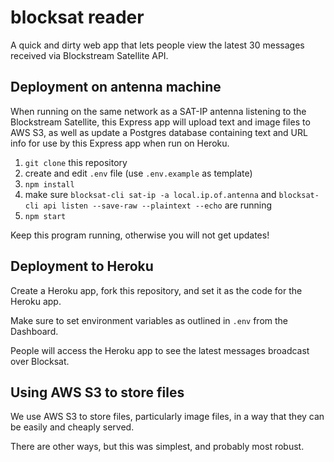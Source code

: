 # blocksat reader

A quick and dirty web app that lets people view the latest 30 messages received via Blockstream Satellite API.

## Deployment on antenna machine

When running on the same network as a SAT-IP antenna listening to the Blockstream Satellite, this Express app
will upload text and image files to AWS S3, as well as update a Postgres database containing text and URL info
for use by this Express app when run on Heroku.

1. `git clone` this repository
1. create and edit `.env` file (use `.env.example` as template)
1. `npm install`
1. make sure `blocksat-cli sat-ip -a local.ip.of.antenna` and `blocksat-cli api listen --save-raw --plaintext --echo` are running
1. `npm start`

Keep this program running, otherwise you will not get updates!

## Deployment to Heroku

Create a Heroku app, fork this repository, and set it as the code for the Heroku app.

Make sure to set environment variables as outlined in `.env` from the Dashboard.

People will access the Heroku app to see the latest messages broadcast over Blocksat.

## Using AWS S3 to store files

We use AWS S3 to store files, particularly image files, in a way that they can be easily and cheaply served.

There are other ways, but this was simplest, and probably most robust.